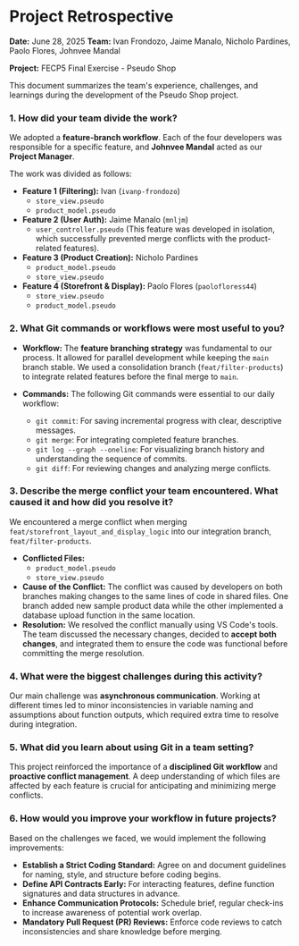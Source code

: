 # Project Retrospective

**Date:** June 28, 2025
**Team:** Ivan Frondozo, Jaime Manalo, Nicholo Pardines, Paolo Flores, Johnvee Mandal


**Project:** FECP5 Final Exercise - Pseudo Shop

This document summarizes the team's experience, challenges, and learnings during the development of the Pseudo Shop project.

### 1. How did your team divide the work?

We adopted a **feature-branch workflow**. Each of the four developers was responsible for a specific feature, and **Johnvee Mandal** acted as our **Project Manager**. 

The work was divided as follows:

* **Feature 1 (Filtering):** Ivan (`ivanp-frondozo`)
    * `store_view.pseudo`
    * `product_model.pseudo`
* **Feature 2 (User Auth):** Jaime Manalo (`mnljm`)
    * `user_controller.pseudo` (This feature was developed in isolation, which successfully prevented merge conflicts with the product-related features).
* **Feature 3 (Product Creation):** Nicholo Pardines
    * `product_model.pseudo`
    * `store_view.pseudo`
* **Feature 4 (Storefront & Display):** Paolo Flores (`paolofloress44`)
    * `store_view.pseudo`
    * `product_model.pseudo`

### 2. What Git commands or workflows were most useful to you?

* **Workflow:** The **feature branching strategy** was fundamental to our process. It allowed for parallel development while keeping the `main` branch stable. We used a consolidation branch (`feat/filter-products`) to integrate related features before the final merge to `main`.

* **Commands:** The following Git commands were essential to our daily workflow:
    * `git commit`: For saving incremental progress with clear, descriptive messages.
    * `git merge`: For integrating completed feature branches.
    * `git log --graph --oneline`: For visualizing branch history and understanding the sequence of commits.
    * `git diff`: For reviewing changes and analyzing merge conflicts.

### 3. Describe the merge conflict your team encountered. What caused it and how did you resolve it?

We encountered a merge conflict when merging `feat/storefront_layout_and_display_logic` into our integration branch, `feat/filter-products`.

* **Conflicted Files:**
    * `product_model.pseudo`
    * `store_view.pseudo`
* **Cause of the Conflict:**
    The conflict was caused by developers on both branches making changes to the same lines of code in shared files. One branch added new sample product data while the other implemented a database upload function in the same location.
* **Resolution:**
    We resolved the conflict manually using VS Code's tools. The team discussed the necessary changes, decided to **accept both changes**, and integrated them to ensure the code was functional before committing the merge resolution.

### 4. What were the biggest challenges during this activity?

Our main challenge was **asynchronous communication**. Working at different times led to minor inconsistencies in variable naming and assumptions about function outputs, which required extra time to resolve during integration.

### 5. What did you learn about using Git in a team setting?

This project reinforced the importance of a **disciplined Git workflow** and **proactive conflict management**. A deep understanding of which files are affected by each feature is crucial for anticipating and minimizing merge conflicts.

### 6. How would you improve your workflow in future projects?

Based on the challenges we faced, we would implement the following improvements:

* **Establish a Strict Coding Standard:** Agree on and document guidelines for naming, style, and structure before coding begins.
* **Define API Contracts Early:** For interacting features, define function signatures and data structures in advance.
* **Enhance Communication Protocols:** Schedule brief, regular check-ins to increase awareness of potential work overlap.
* **Mandatory Pull Request (PR) Reviews:** Enforce code reviews to catch inconsistencies and share knowledge before merging.